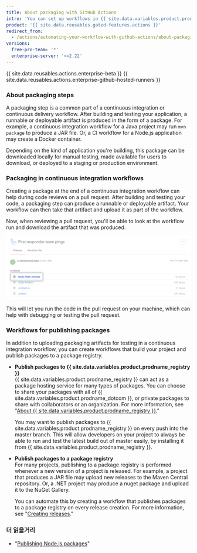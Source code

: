 ```yaml
---
title: About packaging with GitHub Actions
intro: 'You can set up workflows in {{ site.data.variables.product.prodname_actions }} to produce packages and upload them to {{ site.data.variables.product.prodname_registry }} or another package hosting provider.'
product: '{{ site.data.reusables.gated-features.actions }}'
redirect_from:
  - /actions/automating-your-workflow-with-github-actions/about-packaging-with-github-actions
versions:
  free-pro-team: '*'
  enterprise-server: '>=2.22'
---
```


{{ site.data.reusables.actions.enterprise-beta }}
{{ site.data.reusables.actions.enterprise-github-hosted-runners }}

### About packaging steps

A packaging step is a common part of a continuous integration or continuous delivery workflow. After building and testing your application, a runnable or deployable artifact is produced in the form of a package. For example, a continuous integration workflow for a Java project may run `mvn package` to produce a JAR file. Or, a CI workflow for a Node.js application may create a Docker container.

Depending on the kind of application you're building, this package can be downloaded locally for manual testing, made available for users to download, or deployed to a staging or production environment.

### Packaging in continuous integration workflows

Creating a package at the end of a continuous integration workflow can help during code reviews on a pull request. After building and testing your code, a packaging step can produce a runnable or deployable artifact. Your workflow can then take that artifact and upload it as part of the workflow.

Now, when reviewing a pull request, you'll be able to look at the workflow run and download the artifact that was produced.

![Download artifact drop-down menu](/assets/images/help/repository/artifact-drop-down.png)

This will let you run the code in the pull request on your machine, which can help with debugging or testing the pull request.

### Workflows for publishing packages

In addition to uploading packaging artifacts for testing in a continuous integration workflow, you can create workflows that build your project and publish packages to a package registry.

* **Publish packages to {{ site.data.variables.product.prodname_registry }}**  
  {{ site.data.variables.product.prodname_registry }} can act as a package hosting service for many types of packages. You can choose to share your packages with all of {{ site.data.variables.product.prodname_dotcom }}, or private packages to share with collaborators or an organization. For more information, see "[About {{ site.data.variables.product.prodname_registry }}](/github/managing-packages-with-github-packages/about-github-packages)."

  You may want to publish packages to {{ site.data.variables.product.prodname_registry }} on every push into the master branch. This will allow developers on your project to always be able to run and test the latest build out of master easily, by installing it from {{ site.data.variables.product.prodname_registry }}.

* **Publish packages to a package registry**  
  For many projects, publishing to a package registry is performed whenever a new version of a project is released. For example, a project that produces a JAR file may upload new releases to the Maven Central repository. Or, a .NET project may produce a nuget package and upload it to the NuGet Gallery.

  You can automate this by creating a workflow that publishes packages to a package registry on every release creation. For more information, see "[Creating releases](/github/administering-a-repository/creating-releases)."

### 더 읽을거리

- "[Publishing Node.js packages](/actions/automating-your-workflow-with-github-actions/publishing-nodejs-packages)"
